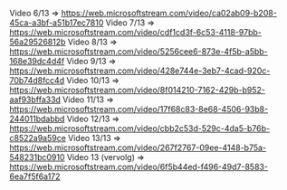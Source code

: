 Video 6/13 => https://web.microsoftstream.com/video/ca02ab09-b208-45ca-a3bf-a51b17ec7810
Video 7/13 => https://web.microsoftstream.com/video/cdf1cd3f-6c53-4118-97bb-56a29526812b
Video 8/13 => https://web.microsoftstream.com/video/5256cee6-873e-4f5b-a5bb-168e39dc4d4f
Video 9/13 => https://web.microsoftstream.com/video/428e744e-3eb7-4cad-920c-70b74d8fcc4d
Video 10/13 => https://web.microsoftstream.com/video/8f014210-7162-429b-b952-aaf93bffa33d
Video 11/13 => https://web.microsoftstream.com/video/17f68c83-8e68-4506-93b8-244011bdabbd
Video 12/13 => https://web.microsoftstream.com/video/cbb2c53d-529c-4da5-b76b-c8522a9a59ce
Video 13/13 => https://web.microsoftstream.com/video/267f2767-09ee-4148-b75a-548231bc0910
Video 13 (vervolg) => https://web.microsoftstream.com/video/6f5b44ed-f496-49d7-8583-6ea7f5f6a172